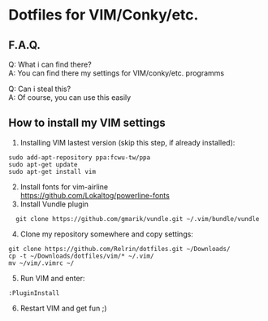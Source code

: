# Dotfiles for VIM/Conky/etc.

## F.A.Q.

Q: What i can find there?  
A: You can find there my settings for VIM/conky/etc. programms  

Q: Can i steal this?  
A: Of course, you can use this easily  

## How to install my VIM settings

1. Installing VIM lastest version (skip this step, if already installed):  
```
sudo add-apt-repository ppa:fcwu-tw/ppa
sudo apt-get update
sudo apt-get install vim  
```  
2. Install fonts for vim-airline  
  https://github.com/Lokaltog/powerline-fonts  
3. Install Vundle plugin  
```
  git clone https://github.com/gmarik/vundle.git ~/.vim/bundle/vundle  
```  
4. Clone my repository somewhere and copy settings:   
```
git clone https://github.com/Relrin/dotfiles.git ~/Downloads/  
cp -t ~/Downloads/dotfiles/vim/* ~/.vim/  
mv ~/vim/.vimrc ~/  
```  
5. Run VIM and enter:  
  ```
  :PluginInstall
  ```
6. Restart VIM and get fun ;)
